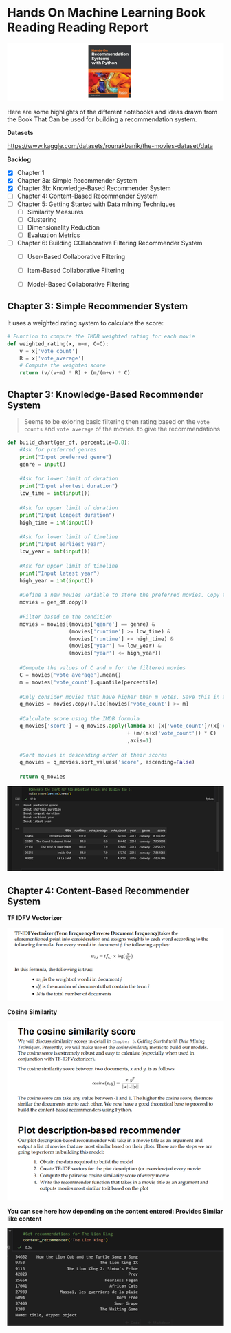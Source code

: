 # Hands On Machine Learning Book Reading Reading Report

![](./../img/2024-03-25-14-13-31.png)

Here are some highlights of the different notebooks and ideas drawn from the Book That Can be used for building a recommendation system.

**Datasets**

https://www.kaggle.com/datasets/rounakbanik/the-movies-dataset/data



**Backlog**

- [x] Chapter 1
- [x] Chapter 3a: Simple Recommender System
- [x] Chapter 3b: Knowledge-Based Recommender System
- [ ] Chapter 4: Content-Based Recommender System
- [ ] Chapter 5: Getting Started with Data mIning Techniques
  - [ ] Similarity Measures
  - [ ] Clustering
  - [ ] Dimensionality Reduction
  - [ ] Evaluation Metrics
- [ ] Chapter 6: Building COllaborative Filtering Recommender System
  - [ ] User-Based Collaborative Filtering
  - [ ] Item-Based Collaborative Filtering
  - [ ] Model-Based Collaborative Filtering
  

## Chapter 3: Simple Recommender System

It uses a weighted rating system to calculate the score:

```py
# Function to compute the IMDB weighted rating for each movie
def weighted_rating(x, m=m, C=C):
    v = x['vote_count']
    R = x['vote_average']
    # Compute the weighted score
    return (v/(v+m) * R) + (m/(m+v) * C)
```

## Chapter 3: Knowledge-Based Recommender System 

> Seems to be exloring basic filtering then rating based on the `vote counts` and `vote average` of the movies. to give the recommendations

```py
def build_chart(gen_df, percentile=0.8):
    #Ask for preferred genres
    print("Input preferred genre")
    genre = input()
    
    #Ask for lower limit of duration
    print("Input shortest duration")
    low_time = int(input())
    
    #Ask for upper limit of duration
    print("Input longest duration")
    high_time = int(input())
    
    #Ask for lower limit of timeline
    print("Input earliest year")
    low_year = int(input())
    
    #Ask for upper limit of timeline
    print("Input latest year")
    high_year = int(input())
    
    #Define a new movies variable to store the preferred movies. Copy the contents of gen_df to movies
    movies = gen_df.copy()
    
    #Filter based on the condition
    movies = movies[(movies['genre'] == genre) & 
                    (movies['runtime'] >= low_time) & 
                    (movies['runtime'] <= high_time) & 
                    (movies['year'] >= low_year) & 
                    (movies['year'] <= high_year)]
    
    #Compute the values of C and m for the filtered movies
    C = movies['vote_average'].mean()
    m = movies['vote_count'].quantile(percentile)
    
    #Only consider movies that have higher than m votes. Save this in a new dataframe q_movies
    q_movies = movies.copy().loc[movies['vote_count'] >= m]
    
    #Calculate score using the IMDB formula
    q_movies['score'] = q_movies.apply(lambda x: (x['vote_count']/(x['vote_count']+m) * x['vote_average']) 
                                       + (m/(m+x['vote_count']) * C)
                                       ,axis=1)

    #Sort movies in descending order of their scores
    q_movies = q_movies.sort_values('score', ascending=False)
    
    return q_movies
```


![](./../img/2024-03-25-14-25-26.png)


## Chapter 4: Content-Based Recommender System

**TF IDFV Vectorizer**

![](./../img/2024-03-25-14-58-20.png)

**Cosine Similarity**

![](./../img/2024-03-25-14-57-26.png)

**You can see here how depending on the content entered: Provides Similar like content**

![](./../img/2024-03-25-15-00-11.png)











